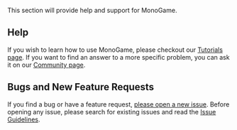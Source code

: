 This section will provide help and support for MonoGame.

## Help

If you wish to learn how to use MonoGame, please checkout our [Tutorials page](tutorials.md). If you want to find an answer to a more specific problem, you can ask it on our [Community page](https://community.monogame.net/).

## Bugs and New Feature Requests

If you find a bug or have a feature request, [please open a new issue](https://github.com/mono/monogame/issues). Before opening any issue, please search for existing issues and read the [Issue Guidelines](https://github.com/necolas/issue-guidelines).

